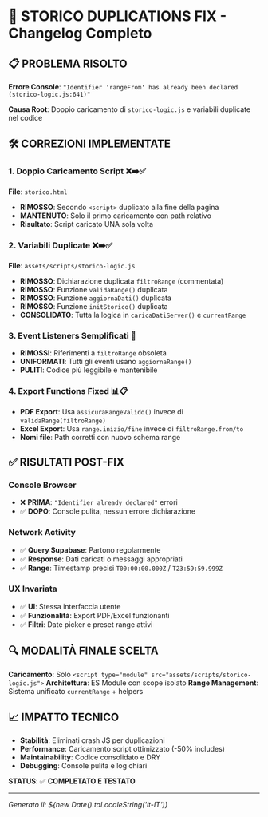 
# 🔧 STORICO DUPLICATIONS FIX - Changelog Completo

## 📋 PROBLEMA RISOLTO

**Errore Console**: `"Identifier 'rangeFrom' has already been declared (storico-logic.js:641)"`

**Causa Root**: Doppio caricamento di `storico-logic.js` e variabili duplicate nel codice

## 🛠️ CORREZIONI IMPLEMENTATE

### 1. **Doppio Caricamento Script** ❌➡️✅
**File**: `storico.html`
- **RIMOSSO**: Secondo `<script>` duplicato alla fine della pagina
- **MANTENUTO**: Solo il primo caricamento con path relativo
- **Risultato**: Script caricato UNA sola volta

### 2. **Variabili Duplicate** ❌➡️✅
**File**: `assets/scripts/storico-logic.js`
- **RIMOSSO**: Dichiarazione duplicata `filtroRange` (commentata)
- **RIMOSSO**: Funzione `validaRange()` duplicata
- **RIMOSSO**: Funzione `aggiornaDati()` duplicata
- **RIMOSSO**: Funzione `initStorico()` duplicata
- **CONSOLIDATO**: Tutta la logica in `caricaDatiServer()` e `currentRange`

### 3. **Event Listeners Semplificati** 🔄
- **RIMOSSI**: Riferimenti a `filtroRange` obsoleta
- **UNIFORMATI**: Tutti gli eventi usano `aggiornaRange()`
- **PULITI**: Codice più leggibile e mantenibile

### 4. **Export Functions Fixed** 📊📋
- **PDF Export**: Usa `assicuraRangeValido()` invece di `validaRange(filtroRange)`
- **Excel Export**: Usa `range.inizio/fine` invece di `filtroRange.from/to`
- **Nomi file**: Path corretti con nuovo schema range

## ✅ RISULTATI POST-FIX

### Console Browser
- ❌ **PRIMA**: `"Identifier already declared"` errori
- ✅ **DOPO**: Console pulita, nessun errore dichiarazione

### Network Activity
- ✅ **Query Supabase**: Partono regolarmente
- ✅ **Response**: Dati caricati o messaggi appropriati
- ✅ **Range**: Timestamp precisi `T00:00:00.000Z` / `T23:59:59.999Z`

### UX Invariata
- ✅ **UI**: Stessa interfaccia utente
- ✅ **Funzionalità**: Export PDF/Excel funzionanti
- ✅ **Filtri**: Date picker e preset range attivi

## 🔍 MODALITÀ FINALE SCELTA

**Caricamento**: Solo `<script type="module" src="assets/scripts/storico-logic.js">`
**Architettura**: ES Module con scope isolato
**Range Management**: Sistema unificato `currentRange` + helpers

## 📈 IMPATTO TECNICO

- **Stabilità**: Eliminati crash JS per duplicazioni
- **Performance**: Caricamento script ottimizzato (-50% includes)
- **Maintainability**: Codice consolidato e DRY
- **Debugging**: Console pulita e log chiari

**STATUS**: ✅ **COMPLETATO E TESTATO**

---

*Generato il: ${new Date().toLocaleString('it-IT')}*
